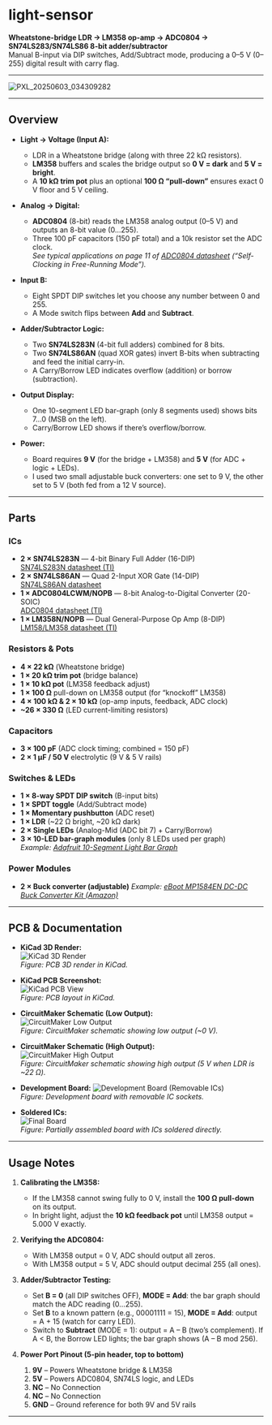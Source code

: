 # light-sensor

**Wheatstone-bridge LDR -> LM358 op-amp -> ADC0804 -> SN74LS283/SN74LS86 8-bit adder/subtractor**  
Manual B-input via DIP switches, Add/Subtract mode, producing a 0–5 V (0–255) digital result with carry flag.

---
![PXL_20250603_034309282](https://github.com/user-attachments/assets/8954b8d3-f28e-432a-94f7-435bc8c79dbe)

---

## Overview

- **Light → Voltage (Input A):**  
  - LDR in a Wheatstone bridge (along with three 22 kΩ resistors).  
  - **LM358** buffers and scales the bridge output so **0 V = dark** and **5 V = bright**.  
  - A **10 kΩ trim pot** plus an optional **100 Ω “pull-down”** ensures exact 0 V floor and 5 V ceiling.  

- **Analog → Digital:**  
  - **ADC0804** (8-bit) reads the LM358 analog output (0–5 V) and outputs an 8-bit value (0…255).  
  - Three 100 pF capacitors (150 pF total) and a 10k resistor set the ADC clock.  
    _See typical applications on page 11 of [ADC0804 datasheet](https://www.ti.com/lit/ds/symlink/adc0804-n.pdf?HQS=dis-dk-null-digikeymode-dsf-pf-null-wwe&ts=1748971369363&ref_url=https%253A%252F%252Fwww.ti.com%252Fgeneral%252Fdocs%252Fsuppproductinfo.tsp%253FdistId%253D10%2526gotoUrl%253Dhttps%253A%252F%252Fwww.ti.com%252Flit%252Fgpn%252Fadc0804-n) (“Self-Clocking in Free-Running Mode”)._  

- **Input B:**  
  - Eight SPDT DIP switches let you choose any number between 0 and 255.  
  - A Mode switch flips between **Add** and **Subtract**.  

- **Adder/Subtractor Logic:**  
  - Two **SN74LS283N** (4-bit full adders) combined for 8 bits.  
  - Two **SN74LS86AN** (quad XOR gates) invert B-bits when subtracting and feed the initial carry-in.  
  - A Carry/Borrow LED indicates overflow (addition) or borrow (subtraction).  

- **Output Display:**  
  - One 10-segment LED bar-graph (only 8 segments used) shows bits 7…0 (MSB on the left).  
  - Carry/Borrow LED shows if there’s overflow/borrow.  

- **Power:**  
  - Board requires **9 V** (for the bridge + LM358) and **5 V** (for ADC + logic + LEDs).  
  - I used two small adjustable buck converters: one set to 9 V, the other set to 5 V (both fed from a 12 V source).  

---

## Parts

### ICs
- **2 × SN74LS283N** — 4-bit Binary Full Adder (16-DIP)  
  [SN74LS283N datasheet (TI)](https://www.ti.com/lit/ds/symlink/sn74ls283.pdf?HQS=dis-dk-null-digikeymode-dsf-pf-null-wwe&ts=1748971357410&ref_url=https%253A%252F%252Fwww.ti.com%252Fgeneral%252Fdocs%252Fsuppproductinfo.tsp%253FdistId%253D10%2526gotoUrl%253Dhttps%253A%252F%252Fwww.ti.com%252Flit%252Fgpn%252Fsn74ls283)  
- **2 × SN74LS86AN** — Quad 2-Input XOR Gate (14-DIP)  
  [SN74LS86AN datasheet](https://mm.digikey.com/Volume0/opasdata/d220001/medias/docus/2380/SN54%2C74%28LS%2CS%2986%28A%29.pdf)  
- **1 × ADC0804LCWM/NOPB** — 8-bit Analog-to-Digital Converter (20-SOIC)  
  [ADC0804 datasheet (TI)](https://www.ti.com/lit/ds/symlink/adc0804-n.pdf?HQS=dis-dk-null-digikeymode-dsf-pf-null-wwe&ts=1748971369363&ref_url=https%253A%252F%252Fwww.ti.com%252Fgeneral%252Fdocs%252Fsuppproductinfo.tsp%253FdistId%253D10%2526gotoUrl%253Dhttps%253A%252F%252Fwww.ti.com%252Flit%252Fgpn%252Fadc0804-n)  
- **1 × LM358N/NOPB** — Dual General-Purpose Op Amp (8-DIP)  
  [LM158/LM358 datasheet (TI)](https://www.ti.com/lit/ds/symlink/lm158-n.pdf?HQS=dis-dk-null-digikeymode-dsf-pf-null-wwe&ts=1748971372414&ref_url=https%253A%252F%252Fwww.ti.com%252Fgeneral%252Fdocs%252Fsuppproductinfo.tsp%253FdistId%253D10%2526gotoUrl%253Dhttps%253A%252F%252Fwww.ti.com%252Flit%252Fgpn%252Flm158-n)

### Resistors & Pots
- **4 × 22 kΩ** (Wheatstone bridge)  
- **1 × 20 kΩ trim pot** (bridge balance)  
- **1 × 10 kΩ pot** (LM358 feedback adjust)  
- **1 × 100 Ω** pull-down on LM358 output (for “knockoff” LM358)  
- **4 × 100 kΩ & 2 × 10 kΩ** (op-amp inputs, feedback, ADC clock)  
- **~26 × 330 Ω** (LED current-limiting resistors)

### Capacitors
- **3 × 100 pF** (ADC clock timing; combined = 150 pF)  
- **2 × 1 µF / 50 V** electrolytic (9 V & 5 V rails)

### Switches & LEDs
- **1 × 8-way SPDT DIP switch** (B-input bits)  
- **1 × SPDT toggle** (Add/Subtract mode)  
- **1 × Momentary pushbutton** (ADC reset)  
- **1 × LDR** (~22 Ω bright, ~20 kΩ dark)  
- **2 × Single LEDs** (Analog-Mid (ADC bit 7) + Carry/Borrow)  
- **3 × 10-LED bar-graph modules** (only 8 LEDs used per graph)  
  _Example: [Adafruit 10-Segment Light Bar Graph](https://www.adafruit.com/search?q=10%20Segment%20Light%20Bar%20Graph)_

### Power Modules
- **2 × Buck converter (adjustable)**
  _Example: [eBoot MP1584EN DC-DC Buck Converter Kit (Amazon)](https://www.amazon.com/dp/B07RVG34WR)_  

---

## PCB & Documentation

- **KiCad 3D Render:**  
  ![KiCad 3D Render](https://github.com/user-attachments/assets/5812d331-8268-4aba-a099-03524ee9046b)  
  *Figure: PCB 3D render in KiCad.*

- **KiCad PCB Screenshot:**  
  ![KiCad PCB View](https://github.com/user-attachments/assets/87d3d092-a69e-43b2-a4ed-35de53e7abc1)  
  *Figure: PCB layout in KiCad.*

- **CircuitMaker Schematic (Low Output):**  
  ![CircuitMaker Low Output](https://github.com/user-attachments/assets/82ca30f8-f663-48f8-b2c2-20621bd4e6a9)  
  *Figure: CircuitMaker schematic showing low output (~0 V).*

- **CircuitMaker Schematic (High Output):**  
  ![CircuitMaker High Output](https://github.com/user-attachments/assets/b648398c-ac91-49b3-8f65-481031cb5297)  
  *Figure: CircuitMaker schematic showing high output (5 V when LDR is ~22 Ω).*

- **Development Board:** 
  ![Development Board (Removable ICs)](https://github.com/user-attachments/assets/edcb489d-9dd9-4c5c-89e0-a1d4a312f3ea)  
*Figure: Development board with removable IC sockets.*

- **Soldered ICs:**  
  ![Final Board](https://github.com/user-attachments/assets/53a51b97-8dab-4410-94ed-47d69e763be2)  
  *Figure: Partially assembled board with ICs soldered directly.*

---

## Usage Notes

1. **Calibrating the LM358:**  
   - If the LM358 cannot swing fully to 0 V, install the **100 Ω pull-down** on its output.  
   - In bright light, adjust the **10 kΩ feedback pot** until LM358 output = 5.000 V exactly.  

2. **Verifying the ADC0804:**  
   - With LM358 output = 0 V, ADC should output all zeros.  
   - With LM358 output = 5 V, ADC should output decimal 255 (all ones).  

3. **Adder/Subtractor Testing:**  
   - Set **B = 0** (all DIP switches OFF), **MODE = Add**: the bar graph should match the ADC reading (0…255).  
   - Set **B** to a known pattern (e.g., 00001111 = 15), **MODE = Add**: output = A + 15 (watch for carry LED).  
   - Switch to **Subtract** (MODE = 1): output = A – B (two’s complement). If A < B, the Borrow LED lights; the bar graph shows (A – B mod 256).  

4. **Power Port Pinout (5-pin header, top to bottom)**  
   1. **9V** – Powers Wheatstone bridge & LM358  
   2. **5V** – Powers ADC0804, SN74LS logic, and LEDs  
   3. **NC** – No Connection  
   4. **NC** – No Connection  
   5. **GND** – Ground reference for both 9V and 5V rails  

---
